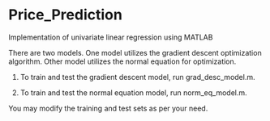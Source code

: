 # Price_Prediction
Implementation of univariate linear regression using MATLAB

There are two models. One model utilizes the gradient descent optimization algorithm. Other model utilizes the normal equation for optimization. 

1. To train and test the gradient descent model, run grad_desc_model.m.

2. To train and test the normal equation model, run norm_eq_model.m.

You may modify the training and test sets as per your need.
